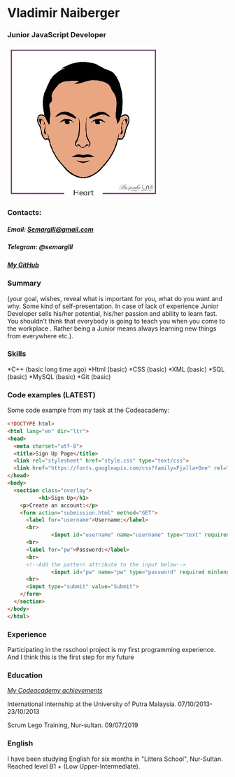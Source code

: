 # Vladimir Naiberger
### Junior JavaScript Developer 

![The face](./Face.jpg)

### **Contacts:**
##### Email: Semarglll@gmail.com
##### Telegram: @semarglll
##### [*My GitHub*](https://github.com/Semarglll)

### Summary
(your goal, wishes, reveal what is important for you, what do you want and why.
Some kind of self-presentation. In case of lack of experience  Junior Developer sells his/her potential, his/her passion and ability to learn fast. You shouldn't think that everybody is going to teach you when you come to the workplace . Rather being a Junior means always
learning new things from everywhere etc.).

### Skills
  
*C++ (basic long time ago)
*Html (basic)
*CSS (basic)
*XML (basic)
*SQL (basic)
*MySQL (basic)
*Git (basic)

### Code examples (LATEST)
  Some code example from my task at the Codeacademy:
  ```Html
  <!DOCTYPE html>
<html lang="en" dir="ltr">
  <head>
    <meta charset="utf-8">
    <title>Sign Up Page</title>
    <link rel="stylesheet" href="style.css" type="text/css">
    <link href="https://fonts.googleapis.com/css?family=Fjalla+One" rel="stylesheet">
  </head>
  <body>
    <section class="overlay">
			<h1>Sign Up</h1>
      <p>Create an account:</p>
      <form action="submission.html" method="GET">
        <label for="username">Username:</label>
        <br>
				<input id="username" name="username" type="text" required minlength="3" maxlength="15">
        <br>
        <label for="pw">Password:</label>
        <br>
        <!--Add the pattern attribute to the input below-->
				<input id="pw" name="pw" type="password" required minlength="8" maxlength="15">
        <br>
        <input type="submit" value="Submit">
      </form>
    </section>
  </body>
</html>

  ```

### Experience 
  
Participating in the rsschool project is my first programming experience. And I think this is the first step for my future

### Education
  
[*My Codeacademy achievements*](https://www.codecademy.com/users/Semarglll/achievements)
  
International internship at the University of Putra Malaysia. 07/10/2013-23/10/2013
  
Scrum Lego Training, Nur-sultan. 09/07/2019

### English
  
I have been studying English for six months in "Littera School", Nur-Sultan. Reached level B1 + (Low Upper-Intermediate). 